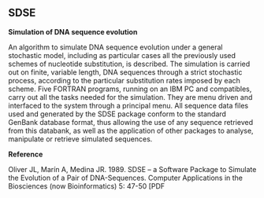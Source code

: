 SDSE
----
**Simulation of DNA sequence evolution**

An  algorithm  to  simulate  DNA  sequence  evolution  under  a  general  stochastic  model,  including  as  particular  cases  all  the  previously  used  schemes  of  nucleotide  substitution,  is  described.  The  simulation  is  carried  out  on finite,  variable  length,  DNA  sequences  through  a  strict  stochastic  process,  according  to  the  particular  substitution  rates  imposed  by  each  scheme.  Five FORTRAN programs,  running  on  an  IBM  PC  and  compatibles,  carry  out  all  the  tasks  needed  for  the  simulation.  They  are  menu  driven  and  interfaced  to  the  system  through  a  principal  menu.  All  sequence  data  files  used  and  generated  by  the  SDSE  package  conform  to  the  standard  GenBank  database  format,  thus  allowing  the  use  of  any  sequence  retrieved from  this  databank,  as  well  as  the  application  of  other  packages  to  analyse,  manipulate  or  retrieve  simulated  sequences.

**Reference**

Oliver JL, Marín A, Medina JR. 1989.
SDSE – a Software Package to Simulate the Evolution of a Pair of DNA-Sequences.
Computer Applications in the Biosciences (now Bioinformatics) 5: 47-50 [PDF
